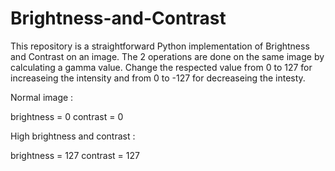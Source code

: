 # Brightness-and-Contrast


This repository is a straightforward Python implementation of Brightness and Contrast on an image. The 2 operations are done on the same image by calculating a gamma value. 
Change the respected value from 0 to 127 for increaseing the intensity and from 0 to -127 for decreaseing the intesty. 

Normal image :

brightness = 0
contrast = 0

High brightness and contrast : 

brightness = 127
contrast = 127

